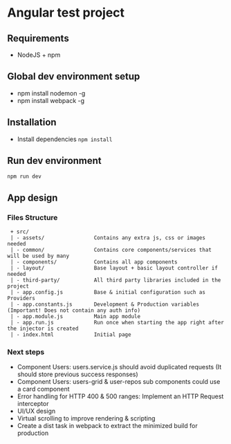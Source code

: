 # Angular test project

## Requirements

- NodeJS + npm

## Global dev environment setup

- npm install nodemon -g
- npm install webpack -g

## Installation

- Install dependencies `npm install`

## Run dev environment

```
npm run dev
```

## App design

### Files Structure

```
 + src/
 | - assets/                Contains any extra js, css or images needed 
 | - common/                Contains core components/services that will be used by many 
 | - components/            Contains all app components
 | - layout/                Base layout + basic layout controller if needed 
 | - third-party/           All third party libraries included in the project
 | - app.config.js          Base & initial configuration such as Providers
 | - app.constants.js       Development & Production variables (Important! Does not contain any auth info)
 | - app.module.js          Main app module
 | - app.run.js             Run once when starting the app right after the injector is created
 | - index.html             Initial page
```

### Next steps

- Component Users: users.service.js should avoid duplicated requests (It should store previous success responses)   
- Component Users: users-grid & user-repos sub components could use a card component
- Error handling for HTTP 400 & 500 ranges: Implement an HTTP Request interceptor
- UI/UX design
- Virtual scrolling to improve rendering & scripting
- Create a dist task in webpack to extract the minimized build for production
